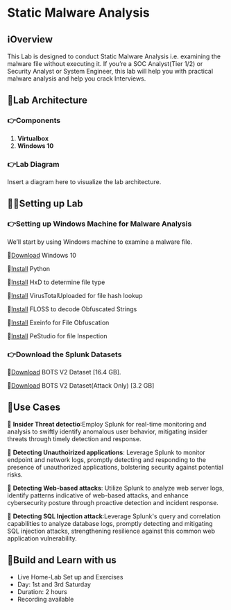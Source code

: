 # Static Malware Analysis

## ℹ️Overview


This Lab is designed to conduct Static Malware Analysis i.e. examining the malware file without executing it. If you’re a SOC Analyst(Tier 1/2) or Security Analyst or System Engineer, this lab will help you with practical malware analysis and help you crack Interviews.


## 📄Lab Architecture

### 👉Components

1. **Virtualbox**
2. **Windows 10**

### 👉Lab Diagram

Insert a diagram here to visualize the lab architecture.

## 🧑‍💻Setting up Lab

### 👉Setting up Windows Machine for Malware Analysis
We’ll start by using Windows machine to examine a malware file.

📍[Download](https://developer.microsoft.com/en-us/windows/downloads/virtual-machines/) Windows 10 

📍[Install](https://www.python.org/downloads/) Python

📍[Install](http://www.nirsoft.net/utils/hash_my_files.html) HxD to determine file type

📍[Install](https://github.com/SamuelTulach/VirusTotalUploader/releases) VirusTotalUploaded for file hash lookup

📍[Install](https://github.com/mandiant/flare-floss) FLOSS to decode Obfuscated Strings 

📍[Install](https://exeinfo-pe.en.uptodown.com/windows) Exeinfo for File Obfuscation 

📍[Install](https://www.winitor.com/download) PeStudio for file Inspection 


### 👉Download the Splunk Datasets

📍[Download](https://s3.amazonaws.com/botsdataset/botsv2/botsv2_data_set.tgz) BOTS V2 Dataset [16.4 GB]. 

📍[Download](https://s3.amazonaws.com/botsdataset/botsv2/botsv2_data_set_attack_only.tgz) BOTS V2 Dataset(Attack Only) [3.2 GB] 

## 📁Use Cases
📍 **Insider Threat detectio**:Employ Splunk for real-time monitoring and analysis to swiftly identify anomalous user behavior, mitigating insider threats through timely detection and response.

📍 **Detecting Unauthoirized applications**: Leverage Splunk to monitor endpoint and network logs, promptly detecting and responding to the presence of unauthorized applications, bolstering security against potential risks.

📍 **Detecting Web-based attacks**: Utilize Splunk to analyze web server logs, identify patterns indicative of web-based attacks, and enhance cybersecurity posture through proactive detection and incident response.

📍 **Detecting SQL Injection attack**:Leverage Splunk's query and correlation capabilities to analyze database logs, promptly detecting and mitigating SQL injection attacks, strengthening resilience against this common web application vulnerability.


## 🔴Build and Learn with us
- Live Home-Lab Set up and Exercises
- Day: 1st and 3rd Saturday
- Duration: 2 hours
- Recording available
